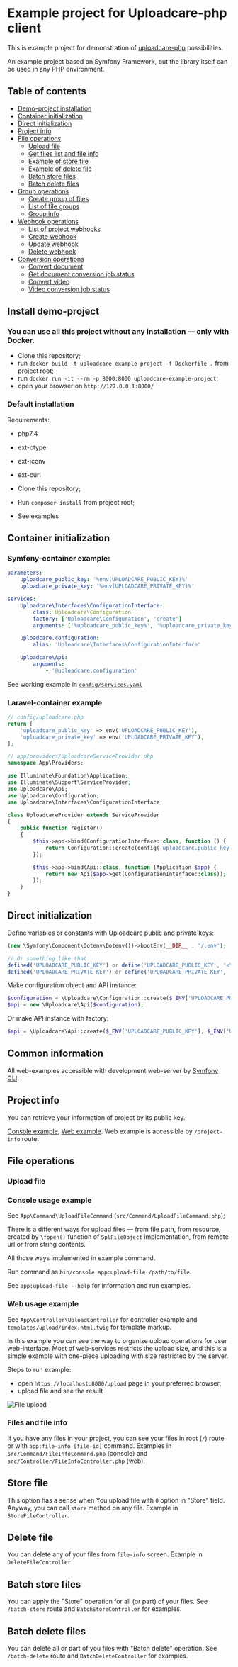 Example project for Uploadcare-php client
=========================================

This is example project for demonstration of [uploadcare-php](https://github.com/uploadcare/uploadcare-php) possibilities.

An example project based on Symfony Framework, but the library itself can be used in any PHP environment. 

## Table of contents

- [Demo-project installation](#install-demo-project)
- [Container initialization](#container-initialization)
- [Direct initialization](#direct-initialization)
- [Project info](#project-info)
- [File operations](#file-operations)
    - [Upload file](#upload-file)
    - [Get files list and file info](#files-and-file-info)
    - [Example of store file](#store-file)
    - [Example of delete file](#delete-file)
    - [Batch store files](#batch-store-files)
    - [Batch delete files](#batch-delete-files)
- [Group operations](#group-operations)
    - [Create group of files](#create-group)
    - [List of file groups](#list-of-file-groups)
    - [Group info](#group-info)
- [Webhook operations](#webhook-operations)
    - [List of project webhooks](#list-of-webhooks)
    - [Create webhook](#create-webhook)
    - [Update webhook](#update-webhook)
    - [Delete webhook](#delete-webhook)
- [Conversion operations](#conversion-operations)
    - [Convert document](#convert-documen)
    - [Get document conversion job status](#document-conversion-status)
    - [Convert video](#convert-video)
    - [Video conversion job status](#video-conversion-status)

## Install demo-project

### You can use all this project without any installation — only with Docker.

- Clone this repository;
- run `docker build -t uploadcare-example-project -f Dockerfile .` from project root;
- run `docker run -it --rm -p 8000:8000 uploadcare-example-project`;
- open your browser on `http://127.0.0.1:8000/`

### Default installation

Requirements:

- php7.4
- ext-ctype
- ext-iconv
- ext-curl

- Clone this repository;
- Run `composer install` from project root;
- See examples

## Container initialization

### Symfony-container example:

```yaml
parameters:
    uploadcare_public_key: '%env(UPLOADCARE_PUBLIC_KEY)%'
    uploadcare_private_key: '%env(UPLOADCARE_PRIVATE_KEY)%'

services:
    Uploadcare\Interfaces\ConfigurationInterface:
        class: Uploadcare\Configuration
        factory: ['Uploadcare\Configuration', 'create']
        arguments: ['%uploadcare_public_key%', '%uploadcare_private_key%']

    uploadcare.configuration:
        alias: 'Uploadcare\Interfaces\ConfigurationInterface'

    Uploadcare\Api:
        arguments:
            - '@uploadcare.configuration'
```

See working example in [`config/services.yaml`](config/services.yaml)

### Laravel-container example

```php
// config/uploadcare.php
return [
    'uploadcare_public_key' => env('UPLOADCARE_PUBLIC_KEY'),
    'uploadcare_private_key' => env('UPLOADCARE_PRIVATE_KEY'),
];
```

```php
// app/providers/UploadcareServiceProvider.php
namespace App\Providers;

use Illuminate\Foundation\Application;
use Illuminate\Support\ServiceProvider;
use Uploadcare\Api;
use Uploadcare\Configuration;
use Uploadcare\Interfaces\ConfigurationInterface;

class UploadcareProvider extends ServiceProvider
{
    public function register()
    {
        $this->app->bind(ConfigurationInterface::class, function () {
            return Configuration::create(config('uploadcare.public_key'), config('uploadcare.private_key'));
        });

        $this->app->bind(Api::class, function (Application $app) {
            return new Api($app->get(ConfigurationInterface::class));
        });
    }
}
```

## Direct initialization

Define variables or constants with Uploadcare public and private keys:

```php
(new \Symfony\Component\Dotenv\Dotenv())->bootEnv(__DIR__ . '/.env');

// Or something like that
defined('UPLOADCARE_PUBLIC_KEY') or define('UPLOADCARE_PUBLIC_KEY', '<Your public key>');
defined('UPLOADCARE_PRIVATE_KEY') or define('UPLOADCARE_PRIVATE_KEY', '<Your private key>');
```

Make configuration object and API instance:

```php
$configuration = \Uploadcare\Configuration::create($_ENV['UPLOADCARE_PUBLIC_KEY'], $_ENV['UPLOADCARE_PRIVATE_KEY']);
$api = new \Uploadcare\Api($configuration);
```

Or make API instance with factory:

```php
$api = \Uploadcare\Api::create($_ENV['UPLOADCARE_PUBLIC_KEY'], $_ENV['UPLOADCARE_PRIVATE_KEY']);
```

## Common information

All web-examples accessible with development web-server by [Symfony CLI](https://symfony.com/download).

## Project info

You can retrieve your information of project by its public key.

[Console example](src/Command/ProjectInfoCommand.php), [Web example](src/Controller/ProjectInfoController.php). Web example is accessible by `/project-info` route.

## File operations

### Upload file

### Console usage example

See `App\Command\UploadFileCommand` (`src/Command/UploadFileCommand.php`);

There is a different ways for upload files — from file path, from resource, created by `\fopen()` function of `SplFileObject` implementation, from remote url or from string contents.

All those ways implemented in example command.

Run command as `bin/console app:upload-file /path/to/file`.

See `app:upload-file --help` for information and run examples.

### Web usage example

See `App\Controller\UploadController` for controller example and `templates/upload/index.html.twig` for template markup.

In this example you can see the way to organize upload operations for user web-interface. Most of web-services restricts the upload size, and this is a simple example with one-piece uploading with size restricted by the server. 

Steps to run example:

- open `https://localhost:8000/upload` page in your preferred browser;
- upload file and see the result

![File upload](references/file-upload.png "File upload")

### Files and file info

If you have any files in your project, you can see your files in root (`/`) route or with `app:file-info [file-id]` command. Examples in `src/Command/FileInfoCommand.php` (console) and `src/Controller/FileInfoController.php` (web).

## Store file

This option has a sense when You upload file with `0` option in "Store" field. Anyway, you can call `store` method on any file. Example in `StoreFileController`.

## Delete file

You can delete any of your files from `file-info` screen. Example in `DeleteFileController`.

## Batch store files

You can apply the "Store" operation for all (or part) of your files. See `/batch-store` route and `BatchStoreController` for examples.

## Batch delete files

You can delete all or part of you files with "Batch delete" operation. See `/batch-delete` route and `BatchDeleteController` for examples.
